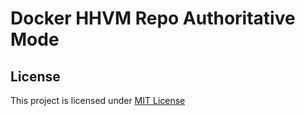 # Docker HHVM Repo Authoritative Mode


## License

This project is licensed under [MIT License](https://github.com/hgminh95/docker-hhvm-repo-mode/blob/master/LICENSE)

